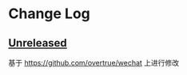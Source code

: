 # Change Log

## [Unreleased](https://github.com/amoydavid/PowerWechat/tree/HEAD)


基于 https://github.com/overtrue/wechat 上进行修改
